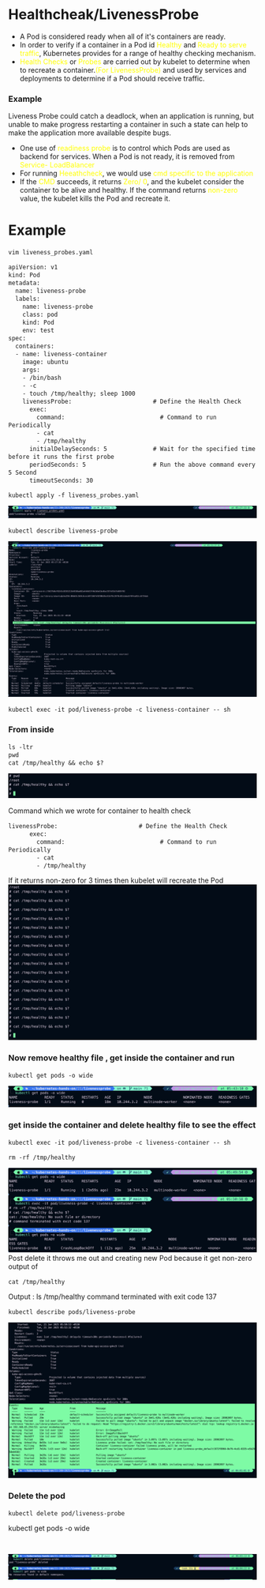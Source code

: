 # Healthcheak/LivenessProbe

- A Pod is considered ready when all of it's containers are ready.
- In order to verify if a container in a Pod id <font style="color: yellow">Healthy</font> and <font style="color: yellow">Ready to serve traffic</font>, Kubernetes provides for a range of healthy checking mechanism.
- <font style="color: yellow">Health Checks</font> or <font style="color: yellow">Probes</font> are carried out by kubelet to determine when to recreate a container.<font style="color: yellow">(For LivenessProbe)</font> and used by services and deployments to determine if a Pod should receive traffic.

### Example

Liveness Probe could catch a deadlock, when an application is running, but unable to make progress restarting a container in such a state can help to make the application more available despite bugs.

- One use of <font style="color: yellow">readiness probe</font> is to control which Pods are used as backend for services. When a Pod is not ready, it is removed from <font style="color: yellow">Service- LoadBalancer</font>
- For running <font style="color: yellow">Heeathcheck</font>, we would use <font style="color: yellow">cmd specific to the application</font>
- If the <font style="color: yellow">CMD</font> succeeds, it returns <font style="color: yellow">Zero/ 0</font>, and the kubelet consider the container to be alive and healthy. If the command returns <font style="color: yellow">non-zero</font> value, the kubelet kills the Pod and recreate it.

# Example

```
vim liveness_probes.yaml
```

```
apiVersion: v1
kind: Pod
metadata:
  name: liveness-probe
  labels:
    name: liveness-probe
    class: pod
    kind: Pod
    env: test
spec:
  containers:
  - name: liveness-container
    image: ubuntu
    args:
    - /bin/bash
    - -c
    - touch /tmp/healthy; sleep 1000
    livenessProbe:                       # Define the Health Check
      exec:
        command:                           # Command to run Periodically
        - cat
        - /tmp/healthy
      initialDelaySeconds: 5             # Wait for the specified time before it runs the first probe
      periodSeconds: 5                   # Run the above command every 5 Second
      timeoutSeconds: 30
```

```
kubectl apply -f liveness_probes.yaml
```

![alt text](image.png)

```
kubectl describe liveness-probe
```

![alt text](image-2.png)

```
kubectl exec -it pod/liveness-probe -c liveness-container -- sh
```

### From inside

```
ls -ltr
pwd
cat /tmp/healthy && echo $?
```

![alt text](image-3.png)

Command which we wrote for container to health check

```
livenessProbe:                       # Define the Health Check
      exec:
        command:                           # Command to run Periodically
        - cat
        - /tmp/healthy

```

If it returns non-zero for 3 times then kubelet will recreate the Pod
![alt text](image-4.png)

### Now remove healthy file , get inside the container and run

```
kubectl get pods -o wide
```

![alt text](image-5.png)

### get inside the container and delete healthy file to see the effect

```
kubectl exec -it pod/liveness-probe -c liveness-container -- sh
```

```
rm -rf /tmp/healthy
```

![alt text](image-6.png)
Post delete it throws me out and creating new Pod because it get non-zero output of

```
cat /tmp/healthy
```

Output :
ls /tmp/healthy command terminated with exit code 137

```
kubectl describe pods/liveness-probe
```

![alt text](image-7.png)

### Delete the pod

```
kubectl delete pod/liveness-probe
```

kubectl get pods -o wide

```


```

![alt text](image-8.png)
